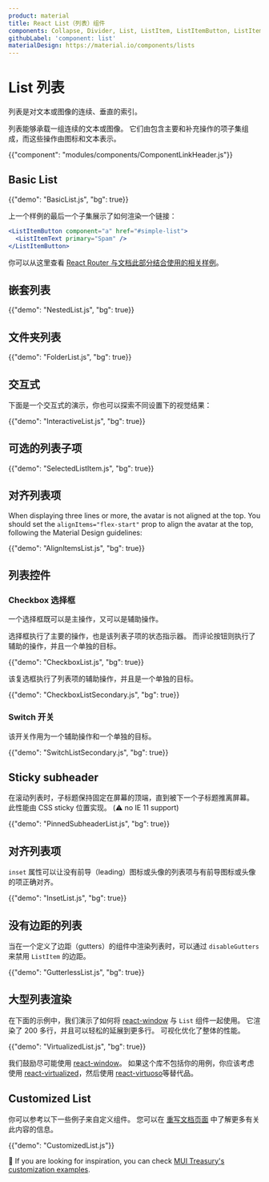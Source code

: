 ```yaml
---
product: material
title: React List（列表）组件
components: Collapse, Divider, List, ListItem, ListItemButton, ListItemAvatar, ListItemIcon, ListItemSecondaryAction, ListItemText, ListSubheader
githubLabel: 'component: list'
materialDesign: https://material.io/components/lists
---
```


# List 列表

<p class="description">列表是对文本或图像的连续、垂直的索引。</p>

列表能够承载一组连续的文本或图像。 它们由包含主要和补充操作的项子集组成，而这些操作由图标和文本表示。

{{"component": "modules/components/ComponentLinkHeader.js"}}

## Basic List

{{"demo": "BasicList.js", "bg": true}}

上一个样例的最后一个子集展示了如何渲染一个链接：

```jsx
<ListItemButton component="a" href="#simple-list">
  <ListItemText primary="Spam" />
</ListItemButton>
```

你可以从这里查看 [React Router 与文档此部分结合使用的相关样例](/material/guides/routing/#list)。

## 嵌套列表

{{"demo": "NestedList.js", "bg": true}}

## 文件夹列表

{{"demo": "FolderList.js", "bg": true}}

## 交互式

下面是一个交互式的演示，你也可以探索不同设置下的视觉结果：

{{"demo": "InteractiveList.js", "bg": true}}

## 可选的列表子项

{{"demo": "SelectedListItem.js", "bg": true}}

## 对齐列表项

When displaying three lines or more, the avatar is not aligned at the top. You should set the `alignItems="flex-start"` prop to align the avatar at the top, following the Material Design guidelines:

{{"demo": "AlignItemsList.js", "bg": true}}

## 列表控件

### Checkbox 选择框

一个选择框既可以是主操作，又可以是辅助操作。

选择框执行了主要的操作，也是该列表子项的状态指示器。 而评论按钮则执行了辅助的操作，并且一个单独的目标。

{{"demo": "CheckboxList.js", "bg": true}}

该复选框执行了列表项的辅助操作，并且是一个单独的目标。

{{"demo": "CheckboxListSecondary.js", "bg": true}}

### Switch 开关

该开关作用为一个辅助操作和一个单独的目标。

{{"demo": "SwitchListSecondary.js", "bg": true}}

## Sticky subheader

在滚动列表时，子标题保持固定在屏幕的顶端，直到被下一个子标题推离屏幕。 此性能由 CSS sticky 位置实现。 (⚠️ no IE 11 support)

{{"demo": "PinnedSubheaderList.js", "bg": true}}

## 对齐列表项

`inset` 属性可以让没有前导（leading）图标或头像的列表项与有前导图标或头像的项正确对齐。

{{"demo": "InsetList.js", "bg": true}}

## 没有边距的列表

当在一个定义了边距（gutters）的组件中渲染列表时，可以通过 `disableGutters` 来禁用 `ListItem` 的边距。

{{"demo": "GutterlessList.js", "bg": true}}

## 大型列表渲染

在下面的示例中，我们演示了如何将 [react-window](https://github.com/bvaughn/react-window) 与 `List` 组件一起使用。 它渲染了 200 多行，并且可以轻松的延展到更多行。 可视化优化了整体的性能。

{{"demo": "VirtualizedList.js", "bg": true}}

我们鼓励尽可能使用 [react-window](https://github.com/bvaughn/react-window)。 如果这个库不包括你的用例，你应该考虑使用 [react-virtualized](https://github.com/bvaughn/react-virtualized)，然后使用 [react-virtuoso](https://github.com/petyosi/react-virtuoso)等替代品。

## Customized List

你可以参考以下一些例子来自定义组件。 您可以在 [重写文档页面](/material/customization/how-to-customize/) 中了解更多有关此内容的信息。

{{"demo": "CustomizedList.js"}}

🎨 If you are looking for inspiration, you can check [MUI Treasury's customization examples](https://mui-treasury.com/styles/list-item/).
